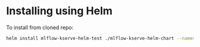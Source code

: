 # Installing using Helm

To install from cloned repo:
```bash
helm install mlflow-kserve-helm-test ./mlflow-kserve-helm-chart --namespace mlflow-kserve-success6g --create-namespace
```
<!-- To install from added helm :
* Add the helm repo
```bash
helm repo add mlflow-kserve-helm-chart https://github.com/5uperpalo/success6g-edge/mlflow-kserve-helm-chart
```

```bash
helm install mlflow-kserve-helm-test mlflow-kserve-helm-chart --namespace mlflow-kserve-success6g --create-namespace
``` -->

